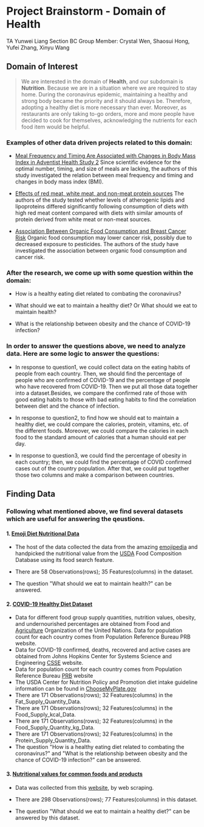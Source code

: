 # Project Brainstorm - Domain of Health

TA Yunwei Liang
Section BC
Group Member: Crystal Wen, Shaosui Hong, Yufei Zhang, Xinyu Wang

## Domain of Interest

> We are interested in the domain of **Health**, and our subdomain is **Nutrition**. Because we are in a situation where we are required to stay home. During the coronavirus epidemic, maintaining a healthy and strong body became the priority and it should always be. Therefore, adopting a healthy diet is more necessary than ever.  Moreover, as restaurants are only taking to-go orders, more and more people have decided to cook for themselves, acknowledging the nutrients for each food item would be helpful.

### Examples of other data driven projects related to this domain: 

- [Meal Frequency and Timing Are Associated with Changes in Body Mass Index in Adventist Health Study 2](https://academic.oup.com/jn/article/147/9/1722/4743530) 
Since scientific evidence for the optimal number, timing, and size of meals are lacking, the authors of this study investigated the relation between meal frequency and timing and changes in body mass index (BMI).

- [Effects of red meat, white meat, and non-meat protein sources](https://academic.oup.com/ajcn/article/110/1/24/5494812)
The authors of the study tested whether levels of atherogenic lipids and lipoproteins differed significantly following consumption of diets with high red meat content compared with diets with similar amounts of protein derived from white meat or non-meat sources.

- [Association Between Organic Food Consumption and Breast Cancer Risk](https://academic.oup.com/cdn/article/3/Supplement_1/nzz039.P18-038-19/5517295) 
Organic food consumption may lower cancer risk, possibly due to decreased exposure to pesticides. The authors of the study have investigated the association between organic food consumption and cancer risk.

### After the research, we come up with some question within the domain:

- How is a healthy eating diet related to combating the coronavirus? 

- What should we eat to maintain a healthy diet? Or What should we eat to maintain health?

- What is the relationship between obesity and the chance of COVID-19 infection?

### In order to answer the questions above, we need to analyze data. Here are some logic to answer the questions:

- In response to question1, we could collect data on the eating habits of people from each country. Then, we should find the percentage of people who are confirmed of COVID-19 and the percentage of people who have recovered from COVID-19. Then we put all those data together into a dataset.Besides, we compare the confirmed rate of those with good eating habits to those with bad eating habits to find the correlation between diet and the chance of infection.

- In response to question2, to find how we should eat to maintain a healthy diet, we could compare the calories, protein, vitamins, etc. of the different foods. Moreover, we could compare the calories in each food to the standard amount of calories that a human should eat per day.

- In response to question3, we could find the percentage of obesity in each country; then, we could find the percentage of COVID confirmed cases out of the country population. After that, we could put together those two columns and make a comparison between countries. 

## Finding Data

### Following what mentioned above, we find several datasets which are useful for answering the qeustions.

#### 1. [**Emoji Diet Nutritional Data**](https://www.kaggle.com/ofrancisco/emoji-diet-nutritional-data-sr28)

- The host of the data collected the data from the amazing [emojipedia](https://emojipedia.org/food-drink/) and handpicked the nutritional value from the [USDA](https://fdc.nal.usda.gov/fdc-app.html#/?query=ndbNumber:9038) Food Composition Database using its food search feature.

- There are 58 Observations(rows); 35 Features(columns) in the dataset.

- The question "What should we eat to maintain health?" can be answered.

#### 2. [**COVID-19 Healthy Diet Dataset**](https://www.kaggle.com/mariaren/covid19-healthy-diet-dataset)

- Data for different food group supply quantities, nutrition values, obesity, and undernourished percentages are obtained from Food and [Agriculture](http://www.fao.org/faostat/en/#home) Organization of the United Nations.
Data for population count for each country comes from Population Reference Bureau PRB website. 
- Data for COVID-19 confirmed, deaths, recovered and active cases are obtained from Johns Hopkins Center for Systems Science and Engineering [CSSE](https://coronavirus.jhu.edu/map.html) website. 
- Data for population count for each country comes from Population Reference Bureau [PRB](https://www.prb.org/) website
- The USDA Center for Nutrition Policy and Promotion diet intake guideline information can be found in [ChooseMyPlate.gov](https://www.choosemyplate.gov/)
- There are 171 Observations(rows); 32 Features(columns) in the Fat_Supply_Quantity_Data.
- There are 171 Observations(rows); 32 Features(columns) in the Food_Supply_kcal_Data.
- There are 171 Observations(rows); 32 Features(columns) in the Food_Supply_Quantity_kg_Data.
- There are 171 Observations(rows); 32 Features(columns) in the Protein_Supply_Quantity_Data.
- The question "How is a healthy eating diet related to combating the coronavirus?" and "What is the relationship between obesity and the chance of COVID-19 infection?" can be answered.

#### 3. [**Nutritional values for common foods and products**](https://www.kaggle.com/trolukovich/nutritional-values-for-common-foods-and-products)

- Data was collected from this [website](https://www.nutritionvalue.org/), by web scraping.

- There are 298 Observations(rows); 77 Features(columns) in this dataset.

- The question "What should we eat to maintain a healthy diet?" can be answered by this dataset.
